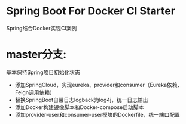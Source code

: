 # Spring Boot For Docker CI Starter

Spring结合Docker实现CI案例

# master分支: 
基本保持Spring项目初始化状态
- 添加SpringCloud，实现eureka、provider和consumer（Eureka依赖、Feign调用依赖）
- 替换SpringBoot自带日志logback为log4j，统一日志输出
- 添加Docker构建镜像脚本和Docker-compose启动脚本
- 添加provider-user和consumer-user模块的Dockerfile，统一端口配置
